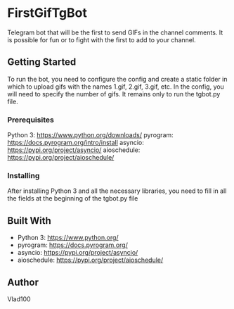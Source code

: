 # FirstGifTgBot

Telegram bot that will be the first to send GIFs in the channel comments. 
It is possible for fun or to fight with the first to add to your channel.

## Getting Started

To run the bot, you need to configure the config 
and create a static folder in which to upload gifs 
with the names 1.gif, 2.gif, 3.gif, etc. In the config, you will need 
to specify the number of gifs. It remains only to run the tgbot.py file.

### Prerequisites

Python 3: https://www.python.org/downloads/
pyrogram: https://docs.pyrogram.org/intro/install
asyncio: https://pypi.org/project/asyncio/
aioschedule: https://pypi.org/project/aioschedule/

### Installing

After installing Python 3 and all the necessary libraries, 
you need to fill in all the fields at the beginning of the tgbot.py file

## Built With

* Python 3: https://www.python.org/
* pyrogram: https://docs.pyrogram.org/
* asyncio: https://pypi.org/project/asyncio/
* aioschedule: https://pypi.org/project/aioschedule/

## Author
Vlad100
